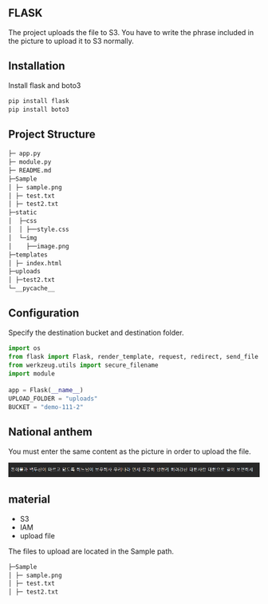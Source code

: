 ## FLASK
The project uploads the file to S3.
You have to write the phrase included in the picture to upload it to S3 normally.
## Installation
Install flask and boto3
~~~sh
pip install flask
pip install boto3
~~~
## Project Structure
```sh
├─ app.py
├─ module.py
├─ README.md
├─Sample
│ ├─ sample.png
│ ├─ test.txt
│ ├─ test2.txt
├─static
│  ├─css
│  │ ├──style.css
│  └─img
│    ├──image.png
├─templates
│ ├─ index.html
├─uploads
│ ├─test2.txt
└─__pycache__
```
## Configuration
Specify the destination bucket and destination folder.
~~~python
import os
from flask import Flask, render_template, request, redirect, send_file
from werkzeug.utils import secure_filename
import module

app = Flask(__name__)
UPLOAD_FOLDER = "uploads"
BUCKET = "demo-111-2"
~~~

## National anthem
You must enter the same content as the picture in order to upload the file.

![image](./static/img/image.png)

## material
- S3
- IAM
- upload file

The files to upload are located in the Sample path.
~~~sh
├─Sample
│ ├─ sample.png
│ ├─ test.txt
│ ├─ test2.txt
~~~